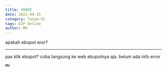 ```yaml
---
title: 49895
date: 2021-04-15
category: Tanya-SC
tags: DJP Online
author: MH
---
```


apakah ebupot eror?

---

pas klik ebupot? coba langsung ke web ebupotnya aja. belum ada info error

`MH`

